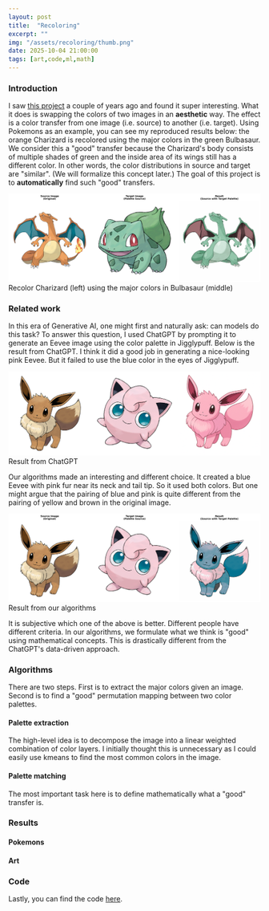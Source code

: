 ```yaml
---
layout: post
title:  "Recoloring"
excerpt: ""
img: "/assets/recoloring/thumb.png"
date: 2025-10-04 21:00:00
tags: [art,code,ml,math]
---
```


### Introduction
I saw [this project](https://zhuanlan.zhihu.com/p/695729586) a couple of years ago and found it super interesting.
What it does is swapping the colors of two images in an __aesthetic__ way.
The effect is a color transfer from one image (i.e. source) to another (i.e. target).
Using Pokemons as an example, you can see my reproduced results below:
the orange Charizard is recolored using the major colors in the green Bulbasaur.
We consider this a "good" transfer because the Charizard's body consists of multiple shades of green
and the inside area of its wings still has a different color.
In other words, the color distributions in source and target are "similar". 
(We will formalize this concept later.)
The goal of this project is to **automatically** find such "good" transfers.

<div class='art'>
  <div class='recoloringpiecewide'>
    <img src="/assets/recoloring/charizard_to_bulbasaur_comparison.png" alt="charizard_to_bulbasaur" />
    <div class="caption">Recolor Charizard (left) using the major colors in Bulbasaur (middle)</div>
  </div>
</div>


### Related work
In this era of Generative AI, one might first and naturally ask: can models do this task?
To answer this question, I used ChatGPT by prompting it to generate an Eevee image using the color palette in Jigglypuff.
Below is the result from ChatGPT. 
I think it did a good job in generating a nice-looking pink Eevee.
But it failed to use the blue color in the eyes of Jigglypuff.
<div class='art'>
  <div class='recoloringpiecewide'>
    <img src="/assets/recoloring/chatgpt_comparison.png" alt="ChatGPT result" />
    <div class="caption">Result from ChatGPT</div>
  </div>
</div>

Our algorithms made an interesting and different choice.
It created a blue Eevee with pink fur near its neck and tail tip.
So it used both colors.
But one might argue that the pairing of blue and pink is quite different from the pairing of yellow and brown in the original image.

<div class='art'>
  <div class='recoloringpiecewide'>
    <img src="/assets/recoloring/eevee_to_jigglypuff_comparison_six_colors.png" alt="Eevee to Jigglypuff" />
    <div class="caption">Result from our algorithms</div>
  </div>
</div>

It is subjective which one of the above is better.
Different people have different criteria.
In our algorithms, we formulate what we think is "good" using mathematical concepts.
This is drastically different from the ChatGPT's data-driven approach.

### Algorithms
There are two steps.
First is to extract the major colors given an image.
Second is to find a "good" permutation mapping between two color palettes.

#### Palette extraction
The high-level idea is to decompose the image into a linear weighted combination of color layers.
I initially thought this is unnecessary as I could easily use kmeans to find the most common colors in the image.


#### Palette matching


The most important task here is to define mathematically what a "good" transfer is.

### Results
#### Pokemons
#### Art

### Code
Lastly, you can find the code [here](https://github.com/fanyangxyz/pokemon-python).
